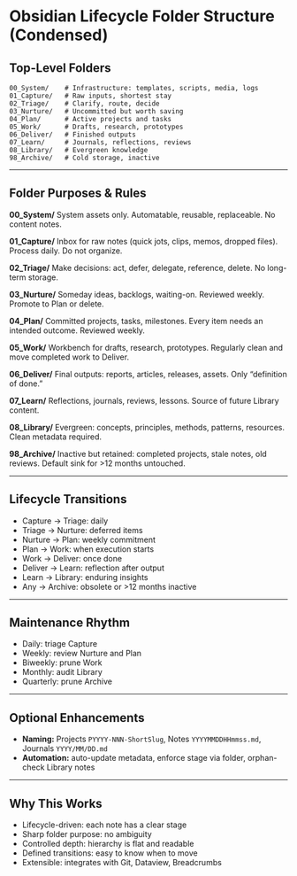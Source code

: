 # Obsidian Lifecycle Folder Structure (Condensed)

## Top-Level Folders

```
00_System/    # Infrastructure: templates, scripts, media, logs
01_Capture/   # Raw inputs, shortest stay
02_Triage/    # Clarify, route, decide
03_Nurture/   # Uncommitted but worth saving
04_Plan/      # Active projects and tasks
05_Work/      # Drafts, research, prototypes
06_Deliver/   # Finished outputs
07_Learn/     # Journals, reflections, reviews
08_Library/   # Evergreen knowledge
98_Archive/   # Cold storage, inactive
```

---

## Folder Purposes & Rules

**00\_System/**
System assets only. Automatable, reusable, replaceable. No content notes.

**01\_Capture/**
Inbox for raw notes (quick jots, clips, memos, dropped files). Process daily. Do not organize.

**02\_Triage/**
Make decisions: act, defer, delegate, reference, delete. No long-term storage.

**03\_Nurture/**
Someday ideas, backlogs, waiting-on. Reviewed weekly. Promote to Plan or delete.

**04\_Plan/**
Committed projects, tasks, milestones. Every item needs an intended outcome. Reviewed weekly.

**05\_Work/**
Workbench for drafts, research, prototypes. Regularly clean and move completed work to Deliver.

**06\_Deliver/**
Final outputs: reports, articles, releases, assets. Only “definition of done.”

**07\_Learn/**
Reflections, journals, reviews, lessons. Source of future Library content.

**08\_Library/**
Evergreen: concepts, principles, methods, patterns, resources. Clean metadata required.

**98\_Archive/**
Inactive but retained: completed projects, stale notes, old reviews. Default sink for >12 months untouched.

---

## Lifecycle Transitions

* Capture → Triage: daily
* Triage → Nurture: deferred items
* Nurture → Plan: weekly commitment
* Plan → Work: when execution starts
* Work → Deliver: once done
* Deliver → Learn: reflection after output
* Learn → Library: enduring insights
* Any → Archive: obsolete or >12 months inactive

---

## Maintenance Rhythm

* Daily: triage Capture
* Weekly: review Nurture and Plan
* Biweekly: prune Work
* Monthly: audit Library
* Quarterly: prune Archive

---

## Optional Enhancements

* **Naming:** Projects `PYYYY-NNN-ShortSlug`, Notes `YYYYMMDDHHmmss.md`, Journals `YYYY/MM/DD.md`
* **Automation:** auto-update metadata, enforce stage via folder, orphan-check Library notes

---

## Why This Works

* Lifecycle-driven: each note has a clear stage
* Sharp folder purpose: no ambiguity
* Controlled depth: hierarchy is flat and readable
* Defined transitions: easy to know when to move
* Extensible: integrates with Git, Dataview, Breadcrumbs
